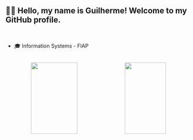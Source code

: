 ## 🧑‍💻 Hello, my name is Guilherme! Welcome to my GitHub profile.

<br>

 - 🎓 Information Systems - FIAP

<br>

<div align="center">  
  <img width="50%" height="195px" src="https://github-readme-stats.vercel.app/api?username=guiKD&show_icons=true&count_private=true&hide_border=true&title_color=ff5252&icon_color=33d9b2&text_color=706fd3&bg_color=ffffff00"/> 
  <img width="47%" height="195px" src="https://github-readme-stats.vercel.app/api/top-langs/?username=guiKD&layout=compact&hide_border=true&title_color=706fd3&text_color=C0C0C0&bg_color=ffffff00"/>
</div>


